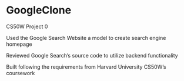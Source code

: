 # GoogleClone
CS50W Project 0

Used the Google Search Website a model to create search engine homepage

Reviewed Google Search’s source code to utilize backend functionality 

Built following the requirements from Harvard University CS50W’s coursework 
